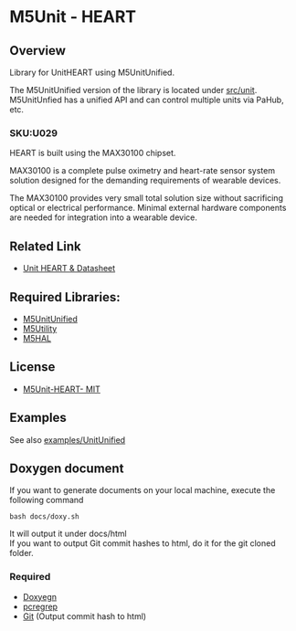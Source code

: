 # M5Unit - HEART

## Overview

Library for UnitHEART using M5UnitUnified.  

The M5UnitUnified version of the library is located under [src/unit](src/unit).  
M5UnitUnfied has a unified API and can control multiple units via PaHub, etc.

### SKU:U029

HEART is built using the MAX30100 chipset.

MAX30100 is a complete pulse oximetry and heart-rate sensor system solution designed for the demanding requirements of wearable devices.

The MAX30100 provides very small total solution size without sacrificing optical or electrical performance. Minimal external hardware components are needed for integration into a wearable device.


## Related Link

- [Unit HEART & Datasheet](https://docs.m5stack.com/ja/unit/heart)

## Required Libraries:

- [M5UnitUnified](https://github.com/m5stack/M5UnitUnified)
- [M5Utility](https://github.com/m5stack/M5Utility)
- [M5HAL](https://github.com/m5stack/M5HAL)

## License

- [M5Unit-HEART- MIT](LICENSE)


## Examples
See also [examples/UnitUnified](examples/UnitUnified)

## Doxygen document
If you want to generate documents on your local machine, execute the following command

```
bash docs/doxy.sh
```

It will output it under docs/html  
If you want to output Git commit hashes to html, do it for the git cloned folder.

### Required
- [Doxyegn](https://www.doxygen.nl/)
- [pcregrep](https://formulae.brew.sh/formula/pcre2)
- [Git](https://git-scm.com/) (Output commit hash to html)
